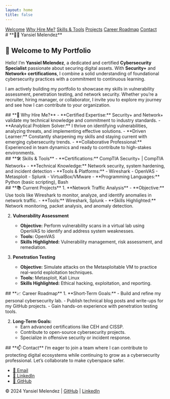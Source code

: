 ```yaml
---
layout: home
title: false
---
```


<link rel="stylesheet" href="{{ site.baseurl }}/assets/css/styles.css">

<nav>
  <a href="#welcome">Welcome</a>
  <a href="#why-hire-me">Why Hire Me?</a>
  <a href="#skills-tools">Skills & Tools</a>
  <a href="#current-projects">Projects</a>
  <a href="#career-roadmap">Career Roadmap</a>
  <a href="#contact">Contact</a>
</nav>

<section id="welcome">
  # **👨‍💻 Yansiel Melendez**

  ## **🌟 Welcome to My Portfolio**
  Hello! I’m **Yansiel Melendez**, a dedicated and certified **Cybersecurity Specialist** passionate about securing digital assets. With **Security+** and **Network+ certifications**, I combine a solid understanding of foundational cybersecurity practices with a commitment to continuous learning.

  I am actively building my portfolio to showcase my skills in vulnerability assessment, penetration testing, and network security. Whether you’re a recruiter, hiring manager, or collaborator, I invite you to explore my journey and see how I can contribute to your organization.
</section>

<section id="why-hire-me">
  ## **🚀 Why Hire Me?**
  - **Certified Expertise:** Security+ and Network+ validate my technical knowledge and commitment to industry standards.
  - **Analytical Problem Solver:** I thrive on identifying vulnerabilities, analyzing threats, and implementing effective solutions.
  - **Driven Learner:** Constantly sharpening my skills and staying current with emerging cybersecurity trends.
  - **Collaborative Professional:** Experienced in team dynamics and ready to contribute to high-stakes environments.
</section>

<section id="skills-tools">
  ## **🛠️ Skills & Tools**
  - **Certifications:** CompTIA Security+ | CompTIA Network+
  - **Technical Knowledge:** Network security, system hardening, and incident detection
  - **Tools & Platforms:** 
    - Wireshark
    - OpenVAS
    - Metasploit
    - Splunk
    - VirtualBox/VMware
  - **Programming Languages:** Python (basic scripting), Bash
</section>

<section id="current-projects">
  ## **📚 Current Projects**
  1. **Network Traffic Analysis**
     - **Objective:** Use tools like Wireshark to monitor, analyze, and identify anomalies in network traffic.
     - **Tools:** Wireshark, Splunk
     - **Skills Highlighted:** Network monitoring, packet analysis, and anomaly detection.

  2. **Vulnerability Assessment**
     - **Objective:** Perform vulnerability scans in a virtual lab using OpenVAS to identify and address system weaknesses.
     - **Tools:** OpenVAS
     - **Skills Highlighted:** Vulnerability management, risk assessment, and remediation.

  3. **Penetration Testing**
     - **Objective:** Simulate attacks on the Metasploitable VM to practice real-world exploitation techniques.
     - **Tools:** Metasploit, Kali Linux
     - **Skills Highlighted:** Ethical hacking, exploitation, and reporting.
</section>

<section id="career-roadmap">
  ## **📈 Career Roadmap**
  1. **Short-Term Goals:**
     - Build and refine my personal cybersecurity lab.
     - Publish technical blog posts and write-ups for my GitHub projects.
     - Gain hands-on experience with penetration testing tools.

  2. **Long-Term Goals:**
     - Earn advanced certifications like CEH and CISSP.
     - Contribute to open-source cybersecurity projects.
     - Specialize in offensive security or incident response.
</section>

<section id="contact">
  ## **📫 Contact**
  I’m eager to join a team where I can contribute to protecting digital ecosystems while continuing to grow as a cybersecurity professional. Let’s collaborate to make cyberspace safer.

  - [📧 Email](mailto:yansiel.melendez@gmail.com)
  - [💼 LinkedIn](https://www.linkedin.com/in/yansiel-melendez)
  - [🔗 GitHub](https://github.com/YMQSec)
</section>

<footer>
  <p>&copy; 2024 Yansiel Melendez | <a href="https://github.com/YMQSec">GitHub</a> | <a href="https://linkedin.com/in/yansiel-melendez">LinkedIn</a></p>
</footer>
